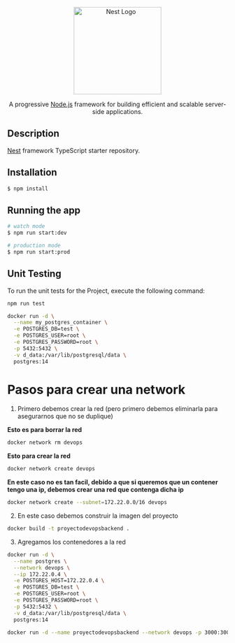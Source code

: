 <p align="center">
  <a href="http://nestjs.com/" target="blank"><img src="https://nestjs.com/img/logo-small.svg" width="200" alt="Nest Logo" /></a>
</p>

[circleci-image]: https://img.shields.io/circleci/build/github/nestjs/nest/master?token=abc123def456
[circleci-url]: https://circleci.com/gh/nestjs/nest

  <p align="center">A progressive <a href="http://nodejs.org" target="_blank">Node.js</a> framework for building efficient and scalable server-side applications.</p>
    <p align="center">

## Description

[Nest](https://github.com/nestjs/nest) framework TypeScript starter repository.

## Installation

```bash
$ npm install
```

## Running the app

```bash
# watch mode
$ npm run start:dev

# production mode
$ npm run start:prod
```

## Unit Testing

To run the unit tests for the Project, execute the following command:

```bash
npm run test
```

``` bash
docker run -d \
  --name my_postgres_container \
  -e POSTGRES_DB=test \
  -e POSTGRES_USER=root \
  -e POSTGRES_PASSWORD=root \
  -p 5432:5432 \
  -v d_data:/var/lib/postgresql/data \
  postgres:14
```

# Pasos para crear una network

1) Primero debemos crear la red (pero primero debemos eliminarla para asegurarnos que no se duplique)

**Esto es para borrar la red**
``` bash
docker network rm devops
```
**Esto para crear la red**
``` bash
docker network create devops
```
**En este caso no es tan facil, debido a que si queremos que un contener tengo una ip, debemos crear una red que contenga dicha ip**
``` bash
docker network create --subnet=172.22.0.0/16 devops
```
2) En este caso debemos construir la imagen del proyecto 
``` bash
docker build -t proyectodevopsbackend . 
```

3) Agregamos los contenedores a la red 

``` bash
docker run -d \
  --name postgres \
  --network devops \
  --ip 172.22.0.4 \
  -e POSTGRES_HOST=172.22.0.4 \
  -e POSTGRES_DB=test \
  -e POSTGRES_USER=root \
  -e POSTGRES_PASSWORD=root \
  -p 5432:5432 \
  -v d_data:/var/lib/postgresql/data \
  postgres:14

```

``` bash
docker run -d --name proyectodevopsbackend --network devops -p 3000:3000 proyectodevopsbackend